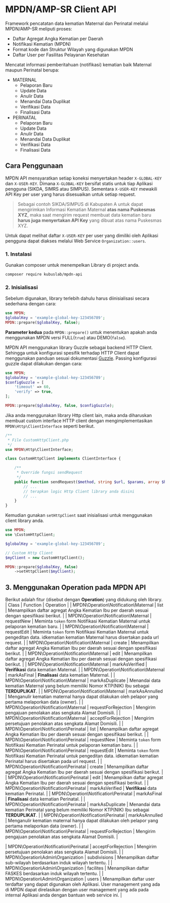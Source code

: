 # MPDN/AMP-SR Client API

Framework pencatatan data kematian Maternal dan Perinatal melalui MPDN/AMP-SR meliputi proses:
 - Daftar Agregat Angka Kematian per Daerah
 - Notifikasi Kematian (MPDN)
 - Format kode dan Struktur Wilayah yang digunakan MPDN
 - Daftar User per Fasilitas Pelayanan Kesehatan

Mencatat informasi pemberitahuan (notifikasi) kematian baik Maternal maupun Perinatal berupa:
 - MATERNAL
    - Pelaporan Baru
    - Update Data
    - Anulir Data
    - Menandai Data Duplikat
    - Verifikasi Data
    - Finalisasi Data
 - PERINATAL
    - Pelaporan Baru
    - Update Data
    - Anulir Data
    - Menandai Data Duplikat
    - Verifikasi Data
    - Finalisasi Data

## Cara Penggunaan
MPDN API mensyaratkan setiap koneksi menyertakan header ```X-GLOBAL-KEY``` dan ```X-USER-KEY```. Dimana ```X-GLOBAL-KEY``` bersifat statis untuk tiap Aplikasi pengguna (SIKDA, SIMRS atau SIMPUS). Sementara ```X-USER-KEY``` mewakili API Key per user yang harus disesuaikan untuk setiap request.

> Sebagai contoh SIKDA/SIMPUS di Kabupaten A untuk dapat mengirimkan Informasi Kematian Maternal **atas nama Puskesmas XYZ**, maka saat mengirim request membuat data kematian baru **harus juga menyertakan API Key** yang dibuat atas nama Puskesmas XYZ.

Untuk dapat melihat daftar ```X-USER-KEY``` per user yang dimiliki oleh Aplikasi pengguna dapat diakses melalui Web Service ```Organization::users```.

### 1. Instalasi
Gunakan composer untuk menempelkan Library di project anda.
```sh
composer require kubuslab/mpdn-api
```

### 2. Inisialisasi
Sebelum digunakan, library terlebih dahulu harus diinisialisasi secara sederhana dengan cara:

```php
use MPDN;
$globalKey = 'example-global-key-123456789';
MPDN::prepare($globalKey, false);
```
**Parameter kedua** pada ```MPDN::prepare()``` untuk menentukan apakah anda menggunakan MPDN versi FULL(```true```) atau DEMO(```false```).

MPDN API menggunakan library Guzzle sebagai backend HTTP Client. Sehingga untuk konfigurasi spesifik terhadap HTTP Client dapat menggunakan panduan sesuai dokumentasi [Guzzle](https://docs.guzzlephp.org/en/stable). Passing konfigurasi guzzle dapat dilakukan dengan cara:

```php
use MPDN;
$globalKey = 'example-global-key-123456789';
$configGuzzle = [
    'timeout' => 60,
    'verify' => true,
];

MPDN::prepare($globalKey, false, $configGuzzle);
```

Jika anda menggunakan library Http client lain, maka anda diharuskan membuat custom interface HTTP client dengan mengimplementasikan ```MPDN\Http\ClientInterface``` seperti berikut.

```php
/**
 * File CustomHttpClient.php
 */
use MPDN\Http\ClientInterface;

class CustomHttpClient implements ClientInterface {

    /**
     * Override fungsi sendRequest
     */
    public function sendRequest($method, string $url, $params, array $headers = []) {
        // ...
        // terapkan logic Http Client library anda disini
        // ...
    }
}
```

Kemudian gunakan ```setHttpClient``` saat inisialisasi untuk menggunakan client library anda.
```php
use MPDN;
use \CustomHttpClient;

$globalKey = 'example-global-key-123456789';

// Custom Http Client
$myClient = new CustomHttpClient();

MPDN::prepare($globalKey, false)
    ->setHttpClient($myClient);
```

## 3. Menggunakan Operation pada MPDN API
Berikut adalah fitur (disebut dengan **Operation**) yang didukung oleh library.
| Class | Function | Operation |
| MPDN\Operation\Notification\Maternal | list | Menampilkan daftar agregat Angka Kematian Ibu per daerah sesuai dengan spesifikasi berikut. |
| MPDN\Operation\Notification\Maternal | requestNew | Meminta ```token``` form Notifikasi Kematian Maternal untuk pelaporan kematian baru. |
| MPDN\Operation\Notification\Maternal | requestEdit | Meminta ```token``` form Notifikasi Kematian Maternal untuk pengeditan data. idkematian kematian Maternal harus disertakan pada url request. |
| MPDN\Operation\Notification\Maternal | create | Menampilkan daftar agregat Angka Kematian Ibu per daerah sesuai dengan spesifikasi berikut. |
| MPDN\Operation\Notification\Maternal | edit | Menampilkan daftar agregat Angka Kematian Ibu per daerah sesuai dengan spesifikasi berikut. |
| MPDN\Operation\Notification\Maternal | markAsVerified | **Verifikasi** data kematian Maternal. |
| MPDN\Operation\Notification\Maternal | markAsFinal | **Finalisasi** data kematian Maternal. |
| MPDN\Operation\Notification\Maternal | markAsDuplicate | Menandai data kematian Maternal yang belum memiliki Nomor KTP(NIK) Ibu sebagai **TERDUPLIKAT**. |
| MPDN\Operation\Notification\Maternal | markAsAnnulled | Menganulir kematian maternal hanya dapat dilakukan oleh pelapor yang pertama melaporkan data (owner). |
| MPDN\Operation\Notification\Maternal | requestForRejection | Mengirim pengajuan penolakan atas sengkata Alamat Domisili. |
| MPDN\Operation\Notification\Maternal | acceptForRejection | Mengirim persetujuan penolakan atas sengkata Alamat Domisili. |
| MPDN\Operation\Notification\Perinatal | list | Menampilkan daftar agregat Angka Kematian Ibu per daerah sesuai dengan spesifikasi berikut. |
| MPDN\Operation\Notification\Perinatal | requestNew | Meminta ```token``` form Notifikasi Kematian Perinatal untuk pelaporan kematian baru. |
| MPDN\Operation\Notification\Perinatal | requestEdit | Meminta ```token``` form Notifikasi Kematian Perinatal untuk pengeditan data. idkematian kematian Perinatal harus disertakan pada url request. |
| MPDN\Operation\Notification\Perinatal | create | Menampilkan daftar agregat Angka Kematian Ibu per daerah sesuai dengan spesifikasi berikut. |
| MPDN\Operation\Notification\Perinatal | edit | Menampilkan daftar agregat Angka Kematian Ibu per daerah sesuai dengan spesifikasi berikut. |
| MPDN\Operation\Notification\Perinatal | markAsVerified | **Verifikasi** data kematian Perinatal. |
| MPDN\Operation\Notification\Perinatal | markAsFinal | **Finalisasi** data kematian Perinatal. |
| MPDN\Operation\Notification\Perinatal | markAsDuplicate | Menandai data kematian Perinatal yang belum memiliki Nomor KTP(NIK) Ibu sebagai **TERDUPLIKAT**. |
| MPDN\Operation\Notification\Perinatal | markAsAnnulled | Menganulir kematian maternal hanya dapat dilakukan oleh pelapor yang pertama melaporkan data (owner). |
| MPDN\Operation\Notification\Perinatal | requestForRejection | Mengirim pengajuan penolakan atas sengkata Alamat Domisili. |

| MPDN\Operation\Notification\Perinatal | acceptForRejection | Mengirim persetujuan penolakan atas sengkata Alamat Domisili. |
| MPDN\Operation\Admin\Organization | subdivisions | Menampilkan daftar sub-wilayah berdasarkan induk wilayah tertentu. |
| MPDN\Operation\Admin\Organization | facilites | Menampilkan daftar FASKES berdasarkan induk wilayah tertentu. |
| MPDN\Operation\Admin\Organization | users | Menampilkan daftar user terdaftar yang dapat digunakan oleh Aplikasi. User management yang ada di MPDN dapat direlasikan dengan user management yang ada pada internal Aplikasi anda dengan bantuan web service ini. |